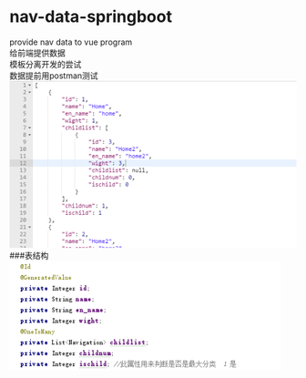 # nav-data-springboot
provide nav data to vue program<br>
给前端提供数据<br>
模板分离开发的尝试<br>
数据提前用postman测试<br>
![Image text](https://github.com/1036875207/nav-data-springboot/blob/master/intro-img/po.png)<br>
###表结构
![Image text](https://github.com/1036875207/nav-data-springboot/blob/master/intro-img/database.png)<br>



